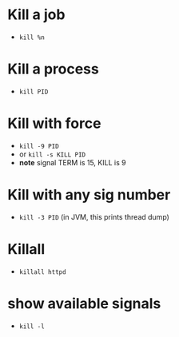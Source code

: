 # Kill a job
* `kill %n`

# Kill a process
* `kill PID`

# Kill with force
* `kill -9 PID`
* or `kill -s KILL PID`
* **note** signal TERM is 15, KILL is 9

# Kill with any sig number
* `kill -3 PID` (in JVM, this prints thread dump)

# Killall
* `killall httpd`

# show available signals
* `kill -l`
